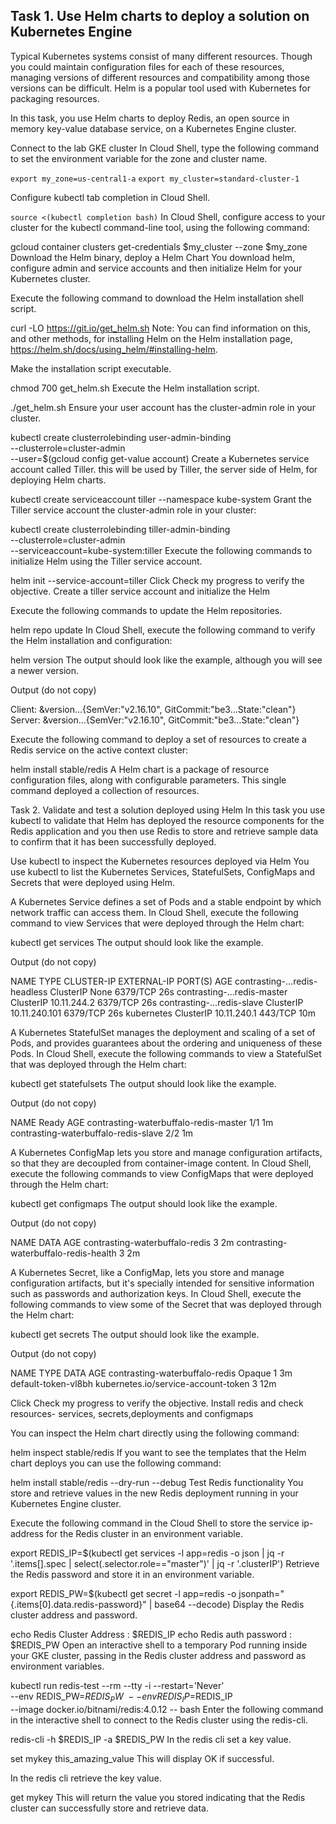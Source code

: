 ## Task 1. Use Helm charts to deploy a solution on Kubernetes Engine
Typical Kubernetes systems consist of many different resources. Though you could maintain configuration files for each of these resources, managing versions of different resources and compatibility among those versions can be difficult. Helm is a popular tool used with Kubernetes for packaging resources.

In this task, you use Helm charts to deploy Redis, an open source in memory key-value database service, on a Kubernetes Engine cluster.

Connect to the lab GKE cluster
In Cloud Shell, type the following command to set the environment variable for the zone and cluster name.

`export my_zone=us-central1-a`
`export my_cluster=standard-cluster-1`
  
Configure kubectl tab completion in Cloud Shell.

`source <(kubectl completion bash)`
In Cloud Shell, configure access to your cluster for the kubectl command-line tool, using the following command:

gcloud container clusters get-credentials $my_cluster --zone $my_zone
Download the Helm binary, deploy a Helm Chart
You download helm, configure admin and service accounts and then initialize Helm for your Kubernetes cluster.

Execute the following command to download the Helm installation shell script.

curl -LO https://git.io/get_helm.sh
Note: You can find information on this, and other methods, for installing Helm on the Helm installation page, https://helm.sh/docs/using_helm/#installing-helm.

Make the installation script executable.

chmod 700 get_helm.sh
Execute the Helm installation script.

./get_helm.sh
Ensure your user account has the cluster-admin role in your cluster.

kubectl create clusterrolebinding user-admin-binding \
   --clusterrole=cluster-admin \
   --user=$(gcloud config get-value account)
Create a Kubernetes service account called Tiller. this will be used by Tiller, the server side of Helm, for deploying Helm charts.

kubectl create serviceaccount tiller --namespace kube-system
Grant the Tiller service account the cluster-admin role in your cluster:

kubectl create clusterrolebinding tiller-admin-binding \
   --clusterrole=cluster-admin \
   --serviceaccount=kube-system:tiller
Execute the following commands to initialize Helm using the Tiller service account.

helm init --service-account=tiller
Click Check my progress to verify the objective.
Create a tiller service account and initialize the Helm

Execute the following commands to update the Helm repositories.

helm repo update
In Cloud Shell, execute the following command to verify the Helm installation and configuration:

helm version
The output should look like the example, although you will see a newer version.

Output (do not copy)

Client: &version...{SemVer:"v2.16.10", GitCommit:"be3...State:"clean"}
Server: &version...{SemVer:"v2.16.10", GitCommit:"be3...State:"clean"}


Execute the following command to deploy a set of resources to create a Redis service on the active context cluster:

helm install stable/redis
A Helm chart is a package of resource configuration files, along with configurable parameters. This single command deployed a collection of resources.

Task 2. Validate and test a solution deployed using Helm
In this task you use kubectl to validate that Helm has deployed the resource components for the Redis application and you then use Redis to store and retrieve sample data to confirm that it has been successfully deployed.

Use kubectl to inspect the Kubernetes resources deployed via Helm
You use kubectl to list the Kubernetes Services, StatefulSets, ConfigMaps and Secrets that were deployed using Helm.

A Kubernetes Service defines a set of Pods and a stable endpoint by which network traffic can access them. In Cloud Shell, execute the following command to view Services that were deployed through the Helm chart:

kubectl get services
The output should look like the example.

Output (do not copy)

NAME                           TYPE       CLUSTER-IP    EXTERNAL-IP  PORT(S)   AGE
contrasting-...redis-headless  ClusterIP  None          <none>       6379/TCP  26s
contrasting-...redis-master    ClusterIP  10.11.244.2   <none>       6379/TCP  26s
contrasting-...redis-slave     ClusterIP  10.11.240.101 <none>       6379/TCP  26s
kubernetes                     ClusterIP  10.11.240.1   <none>       443/TCP   10m

A Kubernetes StatefulSet manages the deployment and scaling of a set of Pods, and provides guarantees about the ordering and uniqueness of these Pods. In Cloud Shell, execute the following commands to view a StatefulSet that was deployed through the Helm chart:

kubectl get statefulsets
The output should look like the example.

Output (do not copy)

NAME                                       Ready   AGE
contrasting-waterbuffalo-redis-master      1/1     1m
contrasting-waterbuffalo-redis-slave       2/2     1m

A Kubernetes ConfigMap lets you store and manage configuration artifacts, so that they are decoupled from container-image content. In Cloud Shell, execute the following commands to view ConfigMaps that were deployed through the Helm chart:

kubectl get configmaps
The output should look like the example.

Output (do not copy)

NAME                                    DATA      AGE
contrasting-waterbuffalo-redis           3         2m
contrasting-waterbuffalo-redis-health    3         2m

A Kubernetes Secret, like a ConfigMap, lets you store and manage configuration artifacts, but it's specially intended for sensitive information such as passwords and authorization keys. In Cloud Shell, execute the following commands to view some of the Secret that was deployed through the Helm chart:

kubectl get secrets
The output should look like the example.

Output (do not copy)

NAME                            TYPE                               DATA    AGE
contrasting-waterbuffalo-redis  Opaque                               1      3m
default-token-vl8bh             kubernetes.io/service-account-token  3      12m

Click Check my progress to verify the objective.
Install redis and check resources- services, secrets,deployments and configmaps

You can inspect the Helm chart directly using the following command:

helm inspect stable/redis
If you want to see the templates that the Helm chart deploys you can use the following command:

helm install stable/redis --dry-run --debug
Test Redis functionality
You store and retrieve values in the new Redis deployment running in your Kubernetes Engine cluster.

Execute the following command in the Cloud Shell to store the service ip-address for the Redis cluster in an environment variable.

export REDIS_IP=$(kubectl get services -l app=redis -o json | jq -r '.items[].spec | select(.selector.role=="master")' | jq -r '.clusterIP')
Retrieve the Redis password and store it in an environment variable.

export REDIS_PW=$(kubectl get secret -l app=redis -o jsonpath="{.items[0].data.redis-password}"  | base64 --decode)
Display the Redis cluster address and password.

echo Redis Cluster Address : $REDIS_IP
echo Redis auth password   : $REDIS_PW
Open an interactive shell to a temporary Pod running inside your GKE cluster, passing in the Redis cluster address and password as environment variables.

kubectl run redis-test --rm --tty -i --restart='Never' \
    --env REDIS_PW=$REDIS_PW \
    --env REDIS_IP=$REDIS_IP \
    --image docker.io/bitnami/redis:4.0.12 -- bash
Enter the following command in the interactive shell to connect to the Redis cluster using the redis-cli.

redis-cli -h $REDIS_IP -a $REDIS_PW
In the redis cli set a key value.

set mykey this_amazing_value
This will display OK if successful.

In the redis cli retrieve the key value.

get mykey
This will return the value you stored indicating that the Redis cluster can successfully store and retrieve data.
